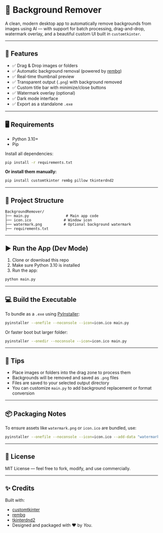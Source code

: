 
# 🧼 Background Remover

A clean, modern desktop app to automatically remove backgrounds from images using AI — with support for batch processing, drag-and-drop, watermark overlay, and a beautiful custom UI built in `customtkinter`.

---

## 🚀 Features

- ✅ Drag & Drop images or folders
- ✅ Automatic background removal (powered by [rembg](https://github.com/danielgatis/rembg))
- ✅ Real-time thumbnail preview
- ✅ Transparent output (`.png`) with background removed
- ✅ Custom title bar with minimize/close buttons
- ✅ Watermark overlay (optional)
- ✅ Dark mode interface
- ✅ Export as a standalone `.exe`

---

## 🖥️ Requirements

- Python 3.10+
- Pip

Install all dependencies:

```bash
pip install -r requirements.txt
```

**Or install them manually:**

```bash
pip install customtkinter rembg pillow tkinterdnd2
```

---

## 📁 Project Structure

```text
BackgroundRemover/
├── main.py                 # Main app code
├── icon.ico               # Window icon
├── watermark.png          # Optional background watermark
├── requirements.txt
```

---

## ▶️ Run the App (Dev Mode)

1. Clone or download this repo
2. Make sure Python 3.10 is installed
3. Run the app:

```bash
python main.py
```

---

## 💻 Build the Executable

To bundle as a `.exe` using [PyInstaller](https://pyinstaller.org/):

```bash
pyinstaller --onefile --noconsole --icon=icon.ico main.py
```

Or faster boot but larger folder:

```bash
pyinstaller --onedir --noconsole --icon=icon.ico main.py
```

---

## 🧪 Tips

- Place images or folders into the drag zone to process them
- Backgrounds will be removed and saved as `.png` files
- Files are saved to your selected output directory
- You can customize `main.py` to add background replacement or format conversion

---

## 📦 Packaging Notes

To ensure assets like `watermark.png` or `icon.ico` are bundled, use:

```bash
pyinstaller --onefile --noconsole --icon=icon.ico --add-data "watermark.png;." main.py
```

---

## 📃 License

MIT License — feel free to fork, modify, and use commercially.

---

## ✨ Credits

Built with:
- [customtkinter](https://github.com/TomSchimansky/CustomTkinter)
- [rembg](https://github.com/danielgatis/rembg)
- [tkinterdnd2](https://github.com/pmgagne/tkinterdnd2)
- Designed and packaged with ❤️ by *You*.
